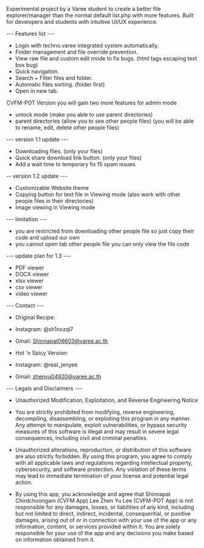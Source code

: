 Experimental project by a Varee student to create a better file explorer/manager than the normal default list.php with more features.
Built for developers and students with intuitive UI/UX experience.

--- Features list ---
- Login with techno.varee integrated system automatically. 
- Folder management and file override prevention.
- View raw file and custom edit mode to fix bugs. (html tags escaping text box bug)
- Quick navigation.
- Search + Filter files and folder.
- Automatic files sorting. (folder first)
- Open in new tab.

CVFM-POT Version you will gain two more features for admin mode
- unlock mode (make you able to use parent directories)
- parent directories (allow you to see other people files) (you will be able to rename, edit, delete other people files)

--- version 1.1 update ---
- Downloading files. (only your files)
- Quick share download link button. (only your files)
- Add a wait time to temporary fix f5 spam issues

-- version 1.2 update ---
- Customizable Website theme
- Copying button for text file in Viewing mode (also work with other people files in their directories)
- Image viewing in Viewing mode

--- limitation ---
- you are restricted from downloading other people file so just copy their code and upload our own
- you cannot open tab other people file you can only view the file code

--- update plan for 1.3 ---
- PDF viewer
- DOCX viewer
- xlsx viewer
- csv viewer
- video viewer

--- Contact ---

- Original Recipe:
- Instagram: @sh1nxzql7
- Gmail: Shinnapat06603@varee.ac.th

- Hot 'n Spicy Version:
- Instagram: @real_jenyee
- Gmail: zhenyu04920@varee.ac.th

--- Legals and Disclaimers ---
- Unauthorized Modification, Exploitation, and Reverse Engineering Notice

- You are strictly prohibited from modifying, reverse engineering, decompiling, disassembling, or exploiting this program in any manner. Any attempt to manipulate, exploit vulnerabilities, or bypass security measures of this software is illegal and may result in severe legal consequences, including civil and criminal penalties.

- Unauthorized alterations, reproduction, or distribution of this software are also strictly forbidden. By using this program, you agree to comply with all applicable laws and regulations regarding intellectual property, cybersecurity, and software protection. Any violation of these terms may lead to immediate termination of your license and potential legal action.

- By using this app, you acknowledge and agree that Shinnapat Chirdchoongam (CVFM App) Lee Zhen Yu  Lee (CVFM-POT App) is not responsible for any damages, losses, or liabilities of any kind, including but not limited to direct, indirect, incidental, consequential, or punitive damages, arising out of or in connection with your use of the app or any information, content, or services provided within it. You are solely responsible for your use of the app and any decisions you make based on information obtained from it.

